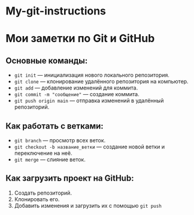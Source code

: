 # My-git-instructions
# Мои заметки по Git и GitHub

## Основные команды:

- `git init` — инициализация нового локального репозитория.
- `git clone` — клонирование удалённого репозитория на компьютер.
- `git add` — добавление изменений для коммита.
- `git commit -m "сообщение"` — создание коммита.
- `git push origin main` — отправка изменений в удалённый репозиторий.

## Как работать с ветками:

- `git branch` — просмотр всех веток.
- `git checkout -b название_ветки` — создание новой ветки и переключение на неё.
- `git merge` — слияние веток.

## Как загрузить проект на GitHub:
1. Создать репозиторий.
2. Клонировать его.
3. Добавить изменения и загрузить их с помощью `git push`
